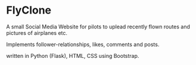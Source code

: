 # FlyClone

A small Social Media Website for pilots to uplead
recently flown routes and pictures of airplanes etc.

Implements follower-relationships, likes, comments and posts.

written in Python (Flask), HTML, CSS using Bootstrap.

